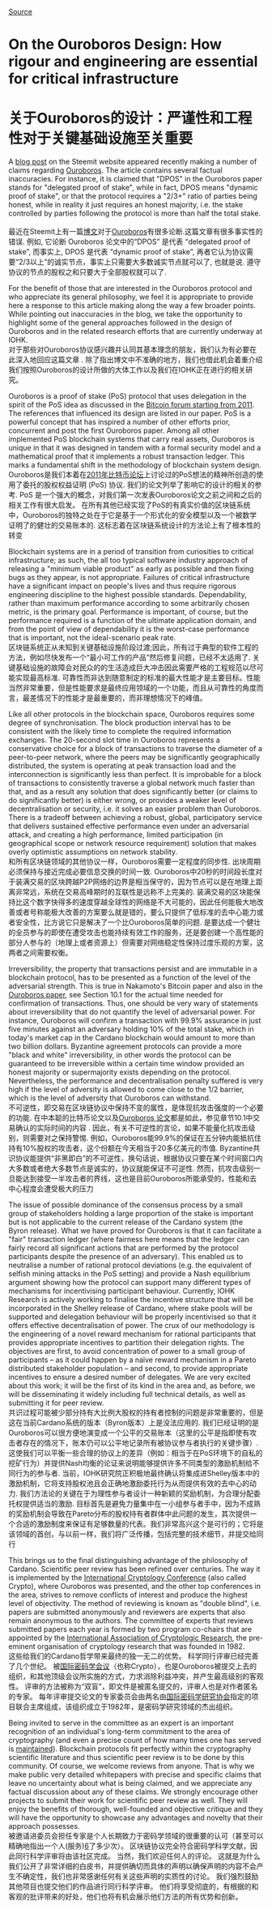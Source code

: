 
[Source](https://iohk.io/blog/on-the-ouroboros-design-how-rigour-and-engineering-are-essential-for-critical-infrastructure/ "Permalink to On the Ouroboros Design: How rigour and engineering are essential for critical infrastructure")

# On the Ouroboros Design: How rigour and engineering are essential for critical infrastructure  
# 关于Ouroboros的设计：严谨性和工程性对于关键基础设施至关重要


A [blog post][1] on the Steemit website appeared recently making a number of claims regarding [Ouroboros][2]. The article contains several factual inaccuracies. For instance, it is claimed that "DPOS" in the Ouroboros paper stands for "delegated proof of stake", while in fact, DPOS means "dynamic proof of stake", or that the protocol requires a "2/3+" ratio of parties being honest, while in reality it just requires an honest majority, i.e. the stake controlled by parties following the protocol is more than half the total stake.     
最近在Steemit上有一篇[博文][1]对于[Ouroboros][2]有很多论断.这篇文章有很多事实性的错误. 例如, 它论断 Ouroboros 论文中的“DPOS” 是代表 “delegated proof of stake”, 而事实上, DPOS 是代表 “dynamic proof of stake”, 再者它认为协议需要“2/3以上”的诚实节点，事实上只需要大多数诚实节点就可以了, 也就是说. 遵守协议的节点的股权之和只要大于全部股权就可以了.   

For the benefit of those that are interested in the Ouroboros protocol and who appreciate its general philosophy, we feel it is appropriate to provide here a response to this article making along the way a few broader points. While pointing out inaccuracies in the blog, we take the opportunity to highlight some of the general approaches followed in the design of Ouroboros and in the related research efforts that are currently underway at IOHK.  
对于那些对Ouroboros协议感兴趣并认同其基本理念的朋友，我们认为有必要在此深入地回应这篇文章
. 除了指出博文中不准确的地方，我们也借此机会着重介绍我们按照Ouroboros的设计所做的大体工作以及我们在IOHK正在进行的相关研究。

Ouroboros is a proof of stake (PoS) protocol that uses delegation in the spirit of the PoS idea as discussed in the [Bitcoin forum starting from 2011][3]. The references that influenced its design are listed in our paper. PoS is a powerful concept that has inspired a number of other efforts prior, concurrent and post the first Ouroboros paper. Among all other implemented PoS blockchain systems that carry real assets, Ouroboros is unique in that it was designed in tandem with a formal security model and a mathematical proof that it implements a robust transaction ledger. This marks a fundamental shift in the methodology of blockchain system design.  
Ouroboros是我们本着在[2011年比特币论坛][3]上讨论过的PoS想法的精神所创造的使用了委托的股权权益证明 (PoS) 协议. 我们的论文列举了影响它的设计的相关的参考. PoS 是一个强大的概念，对我们第一次发表Ouroboros论文之前之间和之后的相关工作有很大启发。  在所有其他已经实现了PoS的有真实价值的区块链系统中，Ouroboros的独特之处在于它是基于一个形式化的安全模型以及一个被数学证明了的健壮的交易账本的. 这标志着在区块链系统设计的方法论上有了根本性的转变

Blockchain systems are in a period of transition from curiosities to critical infrastructure; as such, the all too typical software industry approach of releasing a "minimum viable product" as early as possible and then fixing bugs as they appear, is not appropriate. Failures of critical infrastructure have a significant impact on people's lives and thus require rigorous engineering discipline to the highest possible standards. Dependability, rather than maximum performance according to some arbitrarily chosen metric, is the primary goal. Performance is important, of course, but the performance required is a function of the ultimate application domain, and from the point of view of dependability it is the worst-case performance that is important, not the ideal-scenario peak rate.  
区块链系统正从未知到关键基础设施阶段过渡;因此，所有过于典型的软件工程的方法，例如尽快发布一个“最小可工作的产品”然后修复问题，已经不太适用了. 关键基础设施的故障会对民众的的生活造成巨大冲击因此需要严格的工程规范以尽可能实现最高标准.  可靠性而非达到随意制定的标准的最大性能才是主要目标。性能当然非常重要，但是性能要求是最终应用领域的一个功能，而且从可靠性的角度而言，最差情况下的性能才是最重要的，而非理想情况下的峰值。

Like all other protocols in the blockchain space, Ouroboros requires some degree of synchronisation. The block production interval has to be consistent with the likely time to complete the required information exchanges. The 20-second slot time in Ouroboros represents a conservative choice for a block of transactions to traverse the diameter of a peer-to-peer network, where the peers may be significantly geographically distributed, the system is operating at peak transaction load and the interconnection is significantly less than perfect. It is improbable for a block of transactions to consistently traverse a global network much faster than that, and as a result any solution that does significantly better (or claims to do significantly better) is either wrong, or provides a weaker level of decentralisation or security, i.e. it solves an easier problem than Ouroboros. There is a tradeoff between achieving a robust, global, participatory service that delivers sustained effective performance even under an adversarial attack, and creating a high performance, limited participation (in geographical scope or network resource requirement) solution that makes overly optimistic assumptions on network stability.  
和所有区块链领域的其他协议一样，Ouroboros需要一定程度的同步性. 出块周期必须保持与接近完成必要信息交换的时间一致. Ouroboros中20秒的时间段长度对于装满交易的区块跨越P2P网络的边界是相当保守的，因为节点可以是在地理上距离非常远，系统在交易高峰期时的互联性是远称不上完美的. 装满交易的区块能保持比这个数字快得多的速度穿越全球性的网络是不大可能的，因此任何能极大地改善或者号称能极大改善的方案要么就是错的，要么只提供了低标准的去中心能力或者安全性，比方说它只是解决了一个比Ouroboros简单的问题. 是要达成一个健壮的全员参与的即使在遭受攻击也能持续有效工作的服务，还是要创建一个高性能的部分人参与的（地理上或者资源上）但需要对网络稳定性保持过度乐观的方案，这两者之间需要权衡。

Irreversibility, the property that transactions persist and are immutable in a blockchain protocol, has to be presented as a function of the level of the adversarial strength. This is true in Nakamoto's Bitcoin paper and also in the [Ouroboros paper][2], see Section 10.1 for the actual time needed for confirmation of transactions. Thus, one should be very wary of statements about irreversibility that do not quantify the level of adversarial power. For instance, Ouroboros will confirm a transaction with 99.9% assurance in just five minutes against an adversary holding 10% of the total stake, which in today's market cap in the Cardano blockchain would amount to more than two billion dollars. Byzantine agreement protocols can provide a more "black and white" irreversibility, in other words the protocol can be guaranteed to be irreversible within a certain time window provided an honest majority or supermajority exists depending on the protocol. Nevertheless, the performance and decentralisation penalty suffered is very high if the level of adversity is allowed to come close to the 1/2 barrier, which is the level of adversity that Ouroboros can withstand.  
不可逆性，即交易在区块链协议中保持不变的属性，是体现抗攻击强度的一个必要的功能. 在中本聪的比特币论文以及[Ouroboros 论文][2]都是如此，参见章节10.1中交易确认的实际时间的内容 . 因此，有关不可逆性的言论，如果不能量化抗攻击级别，则需要对之保持警惕. 例如，Ouroboros能99.9%的保证在五分钟内能抵抗住持有10%股权的攻击者，这个份额在今天相当于20多亿美元的市值. Byzantine共识协议能提供“非黑即白”的不可逆性，换句话说，根据协议只要在某个时间窗口内大多数或者绝大多数节点是诚实的，协议就能保证不可逆性. 然而，抗攻击级别一旦能达到接受一半攻击者的界线，这也是目前Ouroboros所能承受的，性能和去中心程度会遭受极大的压力

The issue of possible dominance of the consensus process by a small group of stakeholders holding a large proportion of the stake is important but is not applicable to the current release of the Cardano system (the Byron release). What we have proved for Ouroboros is that it can facilitate a "fair" transaction ledger (where fairness here means that the ledger can fairly record all significant actions that are performed by the protocol participants despite the presence of an adversary). This enabled us to neutralise a number of rational protocol deviations (e.g. the equivalent of selfish mining attacks in the PoS setting) and provide a Nash equilibrium argument showing how the protocol can support many different types of mechanisms for incentivising participant behaviour. Currently, IOHK Research is actively working to finalise the incentive structure that will be incorporated in the Shelley release of Cardano, where stake pools will be supported and delegation behaviour will be properly incentivised so that it offers effective decentralisation of power. The crux of our methodology is the engineering of a novel reward mechanism for rational participants that provides appropriate incentives to partition their delegation rights. The objectives are first, to avoid concentration of power to a small group of participants – as it could happen by a naïve reward mechanism in a Pareto distributed stakeholder population – and second, to provide appropriate incentives to ensure a desired number of delegates. We are very excited about this work; it will be the first of its kind in the area and, as before, we will be disseminating it widely including full technical details, as well as submitting it for peer review.  
 共识过程可能被少部分持有大比例大股权的持有者控制的问题是非常重要的，但是这在当前Cardano系统的版本（Byron版本）上是没法应用的. 我们已经证明的是Ouroboros可以很方便地演变成一个公平的交易账本（这里的公平是指即使有攻击者存在的情况下，账本仍可以公平地记录所有被协议参与者执行的关键步骤）.  这使我们可以平衡一些合理的协议上的差异（例如：相当于在PoS环境下的自私的挖矿行为）并提供Nash均衡的论证来说明能够提供许多不同类型的激励机制给不同行为的参与者. 当前，IOHK研究院正积极地最终确认将集成进Shelley版本中的激励机制，它将支持股权池且会正确地激励委托行为从而提供有效的去中心的动力.  我们方法论的关键在于为理性参与者设计一种新颖的奖励机制，为合理分配委托权提供适当的激励.  目标首先是避免力量集中在一小组参与者手中，因为不成熟的奖励机制会导致在Pareto分布的股权持有者群体中此问题的发生，其次提供一个合适的激励制度来保证有足够数量的代表。我们非常高兴这个是可行的；它将是该领域的首创，与以前一样，我们将广泛传播，包括完整的技术细节，并提交给同行

This brings us to the final distinguishing advantage of the philosophy of Cardano. Scientific peer review has been refined over centuries. The way it is implemented by the [International Cryptology Conference][4] (also called Crypto), where Ouroboros was presented, and the other top conferences in the area, strives to remove conflicts of interest and produce the highest level of objectivity. The method of reviewing is known as "double blind", i.e. papers are submitted anonymously and reviewers are experts that also remain anonymous to the authors. The committee of experts that reviews submitted papers each year is formed by two program co-chairs that are appointed by the [International Association of Cryptologic Research][5], the pre-eminent organisation of cryptology research that was founded in 1982.  
这些给我们的Cardano哲学带来最终的独一无二的优势。 科学同行评审已经完善了几个世纪。 被[国际密码学会议][4]（也称Crypto），也是Ouroboros被提交上去的组织，和其他顶级会议所实施的方式，力求消除利益冲突，并产生最高级别的客观性。 评审的方法被称为“双盲”，即文件是被匿名提交的，评审人也是对作者匿名的专家。 每年评审提交论文的专家委员会由两名由[国际密码学研究协会][5]指定的项目联合主席组成，该组织成立于1982年，是密码学研究领域的杰出组织。


Being invited to serve in the committee as an expert is an important recognition of an individual's long-term commitment to the area of cryptography (and even a precise count of how many times one has served is [maintained][6]). Blockchain protocols fit perfectly within the cryptography scientific literature and thus scientific peer review is to be done by this community. Of course, we welcome reviews from anyone. That is why we make public very detailed whitepapers with precise and specific claims that leave no uncertainty about what is being claimed, and we appreciate any factual discussion about any of these claims. We strongly encourage other projects to submit their work for scientific peer review as well. They will enjoy the benefits of thorough, well-founded and objective critique and they will have the opportunity to showcase any advantages and novelty that their approach possesses.  
被邀请进委员会担任专家是个人长期致力于密码学领域的很重要的认可（甚至可以精确地指出一个人(服务)[6]了多少次）。 区块链协议完全符合密码学科学文献，因此同行科学评审将由该社区完成。 当然，我们欢迎任何人的评论。 这就是为什么我们公开了非常详细的白皮书，并提供确切而具体的声明以确保声明的内容不会产生不确定性，我们也非常感谢任何有关这些声明的实质性的讨论。 我们强烈鼓励其他项目也提交他们的作品进行同行科学评审。 他们将享受彻底的，有根据的和客观的批评带来的好处，他们也将有机会展示他们方法的所有优势和创新。

[1]: https://steemit.com/cardamon/@dan/peer-review-of-cardano-s-ouroboros "Peer Review of Cardano's Ouroboros, steemit.com"
[2]: https://iohk.io/research/papers/#9BKRHCSI "Ouroboros: A Provably Secure Proof-of-Stake Blockchain Protocol, iohk.io"
[3]: https://bitcointalk.org/index.php?topic=27787.0 "Proof of stake instead of proof of work, bitcointalk.org"
[4]: https://www.iacr.org/conferences/crypto2017/ "Crypto 2017, iacr.org"
[5]: https://www.iacr.org/ "iacr.org"
[6]: https://www.iacr.org/cryptodb/data/stats.php "Publishing Statistics, iacr.org"

  
